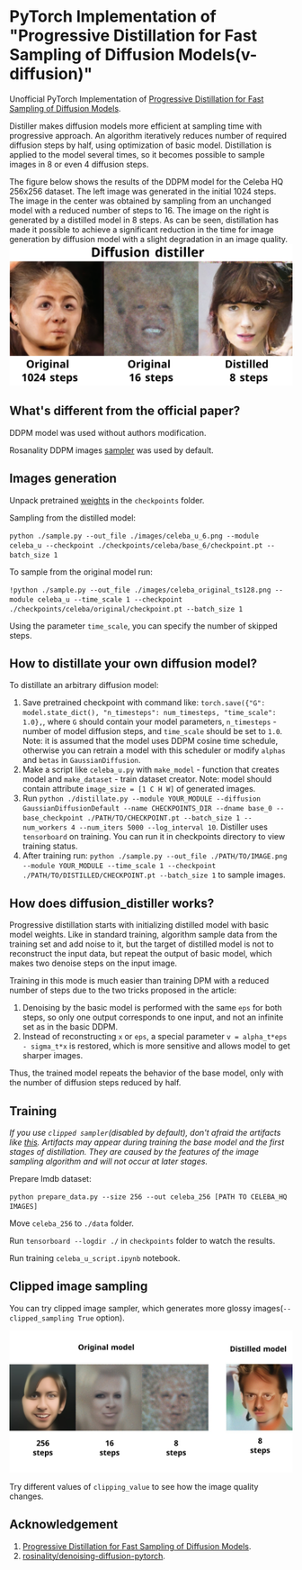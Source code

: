 # PyTorch Implementation of "Progressive Distillation for Fast Sampling of Diffusion Models(v-diffusion)"

Unofficial PyTorch Implementation of [Progressive Distillation for Fast Sampling of Diffusion Models](https://openreview.net/forum?id=TIdIXIpzhoI).

Distiller makes diffusion models more efficient at sampling time with progressive approach. 
An algorithm iteratively reduces number of required diffusion steps by half, using optimization of basic model. 
Distillation is applied to the model several times, so it becomes possible to sample images in 8 or even 4 diffusion steps.  

The figure below shows the results of the DDPM model for the Celeba HQ 256x256 dataset. 
The left image was generated in the initial 1024 steps. 
The image in the center was obtained by sampling from an unchanged model with a reduced number of steps to 16. 
The image on the right is generated by a distilled model in 8 steps. 
As can be seen, distillation has made it possible to achieve a significant reduction in the time for image generation by diffusion model with a slight degradation in an image quality.
![Results](./images/no_clip.png)

## What's different from the official paper?

DDPM model was used without authors modification.

Rosanality DDPM images [sampler](https://github.com/rosinality/denoising-diffusion-pytorch) was used by default.

## Images generation

Unpack pretrained [weights](https://cloud.mail.ru/public/mQGz/k1pNzg2ng) in the `checkpoints` folder.

Sampling from the distilled model:

`python ./sample.py --out_file ./images/celeba_u_6.png --module celeba_u --checkpoint ./checkpoints/celeba/base_6/checkpoint.pt --batch_size 1` 

To sample from the original model run:

`!python ./sample.py --out_file ./images/celeba_original_ts128.png --module celeba_u --time_scale 1 --checkpoint ./checkpoints/celeba/original/checkpoint.pt --batch_size 1`

Using the parameter `time_scale`, you can specify the number of skipped steps. 


## How to distillate your own diffusion model?

To distillate an arbitrary diffusion model:
1. Save pretrained checkpoint with command like: `torch.save({"G": model.state_dict(), "n_timesteps": num_timesteps, "time_scale": 1.0},`, where `G` should contain your model parameters, `n_timesteps` - number of model diffusion steps, and `time_scale` should be set to `1.0`.
Note: it is assumed that the model uses DDPM cosine time schedule, otherwise you can retrain a model with this scheduler or modify `alphas` and `betas` in `GaussianDiffusion`.   
2. Make a script like `celeba_u.py` with `make_model` - function that creates model and `make_dataset` - train dataset creator.
Note: model should contain attribute `image_size = [1 C H W]` of generated images.
3. Run `python ./distillate.py --module YOUR_MODULE --diffusion GaussianDiffusionDefault --name CHECKPOINTS_DIR --dname base_0 --base_checkpoint ./PATH/TO/CHECKPOINT.pt --batch_size 1 --num_workers 4 --num_iters 5000 --log_interval 10`.
Distiller uses `tensorboard` on training. You can run it in checkpoints directory to view training status.
4. After training run: `python ./sample.py --out_file ./PATH/TO/IMAGE.png --module YOUR_MODULE --time_scale 1 --checkpoint ./PATH/TO/DISTILLED/CHECKPOINT.pt --batch_size 1` to sample images. 

## How does diffusion_distiller works?

Progressive distillation starts with initializing distilled model with basic model weights. 
Like in standard training, algorithm sample data from the training set and add noise to it, 
but the target of distilled model is not to reconstruct the input data, but repeat the output of 
basic model, which makes two denoise steps on the input image.

Training in this mode is much easier than training DPM with a reduced number of steps due to the two tricks proposed in the article: 
1. Denoising by the basic model is performed with the same `eps` for both steps, so only one output corresponds to one input, and not an infinite set as in the basic DDPM. 
2. Instead of reconstructing `x` or `eps`, a special parameter `v = alpha_t*eps - sigma_t*x` is restored, which is more sensitive and allows model to get sharper images.

Thus, the trained model repeats the behavior of the base model, only with the number of diffusion steps reduced by half.

## Training

_If you use `clipped sampler`(disabled by default), don't afraid the artifacts like [this](./images/artifacts.png). Artifacts may appear during training the base model and the first stages of distillation. They are caused by the features of the image sampling algorithm and will not occur at later stages._ 

Prepare lmdb dataset:

`python prepare_data.py --size 256 --out celeba_256 [PATH TO CELEBA_HQ IMAGES]`

Move `celeba_256` to `./data` folder.

Run `tensorboard --logdir ./` in `checkpoints` folder to watch the results.

Run training `celeba_u_script.ipynb` notebook.

## Clipped image sampling

You can try clipped image sampler, which generates more glossy images(`--clipped_sampling True` option). 

![Clipped sampling results](./images/clipped_sampling.jpg)

Try different values of `clipping_value` to see how the image quality changes.  

## Acknowledgement
1. [Progressive Distillation for Fast Sampling of Diffusion Models](https://openreview.net/forum?id=TIdIXIpzhoI).
2. [rosinality/denoising-diffusion-pytorch](https://github.com/rosinality/denoising-diffusion-pytorch).
